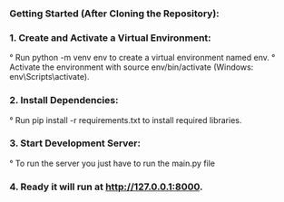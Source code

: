 ### Getting Started (After Cloning the Repository):

### 1. Create and Activate a Virtual Environment:
° Run python -m venv env to create a virtual environment named env.
° Activate the environment with source env/bin/activate (Windows: env\Scripts\activate).

### 2. Install Dependencies:
  ° Run pip install -r requirements.txt to install required libraries.

### 3. Start Development Server:
  ° To run the server you just have to run the main.py file

### 4. Ready it will run at http://127.0.0.1:8000.
